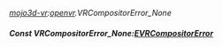 _[mojo3d-vr](../../modules/mojo3d-vr/mojo3d-vr-module.md):[openvr](openvr:).VRCompositorError\_None_
##### Const VRCompositorError\_None:[EVRCompositorError](../../modules/mojo3d-vr/openvr-evrcompositorerror.md)
